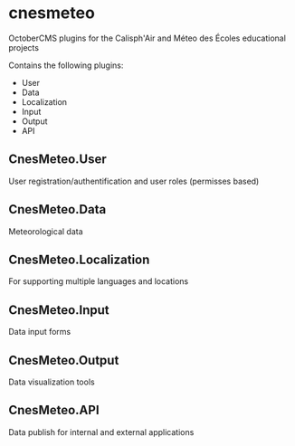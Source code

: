 cnesmeteo
=========

OctoberCMS plugins for the Calisph'Air and Méteo des Écoles educational projects

Contains the following plugins:

+	User
+	Data 
+	Localization
+	Input
+	Output
+	API

CnesMeteo.User
-------------
User registration/authentification and user roles (permisses based)

CnesMeteo.Data
-------------
Meteorological data

CnesMeteo.Localization
-------------
For supporting multiple languages and locations

CnesMeteo.Input
-------------
Data input forms

CnesMeteo.Output
-------------
Data visualization tools

CnesMeteo.API
-------------
Data publish for internal and external applications
